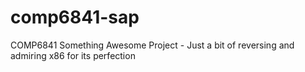 # comp6841-sap
COMP6841 Something Awesome Project - Just a bit of reversing and admiring x86 for its perfection
